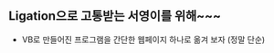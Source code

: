 Ligation으로 고통받는 서영이를 위해~~~
----------------------------------
- VB로 만들어진 프로그램을 간단한 웹페이지 하나로 옮겨 보자 (정말 단순)